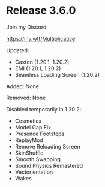 # Release 3.6.0

Join my Discord:

https://inv.wtf/Multiplicative

Updated:
- Caxton (1.20.1, 1.20.2)
- EMI (1.20.1, 1.20.2)
- Seamless Loading Screen (1.20.2)

Added:
None

Removed:
None

Disabled temporarily in 1.20.2:
- Cosmetica
- Model Gap Fix
- Presence Footsteps
- ReplayMod
- Remove Reloading Screen
- SkinShuffle
- Smooth Swapping
- Sound Physics Remastered
- Vectorientation
- Wakes
